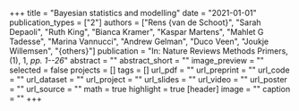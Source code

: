+++
title = "Bayesian statistics and modelling"
date = "2021-01-01"
publication_types = ["2"]
authors = ["Rens {van de Schoot}", "Sarah Depaoli", "Ruth King", "Bianca Kramer", "Kaspar Martens", "Mahlet G Tadesse", "Marina Vannucci", "Andrew Gelman", "Duco Veen", "Joukje Willemsen", "{others}"]
publication = "In: Nature Reviews Methods Primers, (1), 1, _pp. 1--26_"
abstract = ""
abstract_short = ""
image_preview = ""
selected = false
projects = []
tags = []
url_pdf = ""
url_preprint = ""
url_code = ""
url_dataset = ""
url_project = ""
url_slides = ""
url_video = ""
url_poster = ""
url_source = ""
math = true
highlight = true
[header]
image = ""
caption = ""
+++
